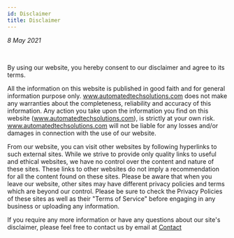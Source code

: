 ```yaml
---
id: Disclaimer
title: Disclaimer
---
```


<i>8 May 2021</i>

<br/>

By using our website, you hereby consent to our disclaimer and agree to its terms.

All the information on this website is published in good faith and for general information purpose only. www.automatedtechsolutions.com does not make any warranties about the completeness, reliability and accuracy of this information. Any action you take upon the information you find on this website (www.automatedtechsolutions.com), is strictly at your own risk. www.automatedtechsolutions.com will not be liable for any losses and/or damages in connection with the use of our website.

From our website, you can visit other websites by following hyperlinks to such external sites. While we strive to provide only quality links to useful and ethical websites, we have no control over the content and nature of these sites. These links to other websites do not imply a recommendation for all the content found on these sites. Please be aware that when you leave our website, other sites may have different privacy policies and terms which are beyond our control. Please be sure to check the Privacy Policies of these sites as well as their "Terms of Service" before engaging in any business or uploading any information.

If you require any more information or have any questions about our site's disclaimer, please feel free to contact us by email at [Contact](mailto:luke@automatedtechnicalsolutions.com)
